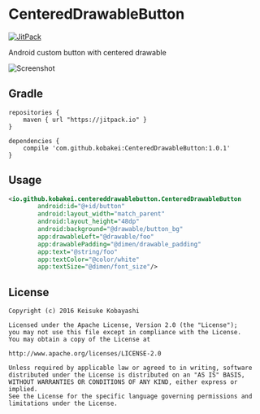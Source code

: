 CenteredDrawableButton
=======================

[![JitPack](https://jitpack.io/v/kobakei/CenteredDrawableButton.svg)](https://jitpack.io/#kobakei/CenteredDrawableButton)

Android custom button with centered drawable

![Screenshot](https://raw.githubusercontent.com/kobakei/CenteredDrawableButton/master/photos/screenshot.png)

## Gradle

```
repositories {
    maven { url "https://jitpack.io" }
}

dependencies {
    compile 'com.github.kobakei:CenteredDrawableButton:1.0.1'
}
```

## Usage

```xml
<io.github.kobakei.centereddrawablebutton.CenteredDrawableButton
        android:id="@+id/button"
        android:layout_width="match_parent"
        android:layout_height="48dp"
        android:background="@drawable/button_bg"
        app:drawableLeft="@drawable/foo"
        app:drawablePadding="@dimen/drawable_padding"
        app:text="@string/foo"
        app:textColor="@color/white"
        app:textSize="@dimen/font_size"/>
```

## License

```
Copyright (c) 2016 Keisuke Kobayashi

Licensed under the Apache License, Version 2.0 (the "License");
you may not use this file except in compliance with the License.
You may obtain a copy of the License at

http://www.apache.org/licenses/LICENSE-2.0

Unless required by applicable law or agreed to in writing, software
distributed under the License is distributed on an "AS IS" BASIS,
WITHOUT WARRANTIES OR CONDITIONS OF ANY KIND, either express or implied.
See the License for the specific language governing permissions and
limitations under the License.
```

